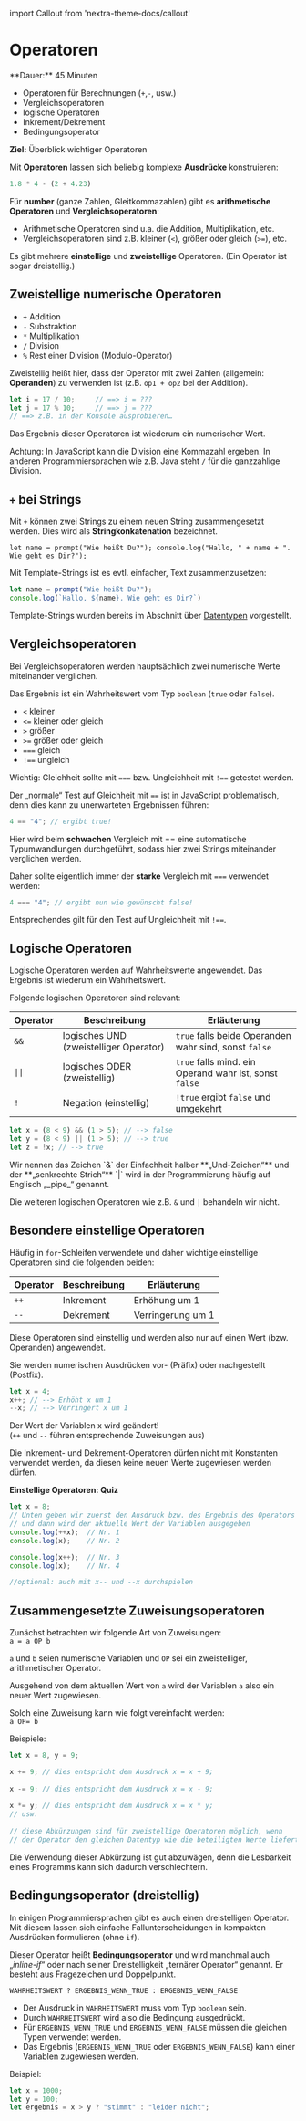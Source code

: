import Callout from 'nextra-theme-docs/callout'

# Operatoren

<Callout>
  **Dauer:** 45 Minuten

  - Operatoren für Berechnungen (`+`,`-`, usw.)
  - Vergleichsoperatoren
  - logische Operatoren
  - Inkrement/Dekrement
  - Bedingungsoperator

  **Ziel:** Überblick wichtiger Operatoren
</Callout>

Mit **Operatoren** lassen sich beliebig komplexe 
**Ausdrücke** konstruieren:

```js
1.8 * 4 - (2 + 4.23)
```

Für **number** (ganze Zahlen, Gleitkommazahlen) gibt es 
**arithmetische Operatoren** und **Vergleichsoperatoren**:

- Arithmetische Operatoren sind u.a. die Addition, Multiplikation,
etc.
- Vergleichsoperatoren sind z.B. kleiner (`<`), größer oder 
gleich (`>=`), etc.

Es gibt mehrere **einstellige** und **zweistellige** Operatoren.
(Ein Operator ist sogar dreistellig.) 

## Zweistellige numerische Operatoren

- ``+`` Addition
- ``-`` Substraktion
- ``*`` Multiplikation
- ``/`` Division
- ``%`` Rest einer Division (Modulo-Operator)

Zweistellig heißt hier, dass der Operator mit zwei 
Zahlen (allgemein: **Operanden**) zu verwenden ist 
(z.B. ``op1 + op2`` bei der Addition).

```js
let i = 17 / 10;     // ==> i = ???
let j = 17 % 10;     // ==> j = ???
// ==> z.B. in der Konsole ausprobieren…
```

Das Ergebnis dieser Operatoren ist wiederum ein numerischer 
Wert.

Achtung: In JavaScript kann die Division eine Kommazahl ergeben. 
In anderen Programmiersprachen wie z.B. Java steht ``/`` für die
ganzzahlige Division. 

## `+` bei Strings

Mit `+` können zwei Strings zu einem neuen String 
zusammengesetzt werden. Dies wird als **Stringkonkatenation**
bezeichnet.

``
let name = prompt("Wie heißt Du?");
console.log("Hallo, " + name + ". Wie geht es Dir?");
``

Mit Template-Strings ist es evtl. einfacher, Text 
zusammenzusetzen:

```js
let name = prompt("Wie heißt Du?");
console.log(`Hallo, ${name}. Wie geht es Dir?`)
```

Template-Strings wurden bereits im Abschnitt über 
[Datentypen](/prog/02-basics/types#template-strings) 
vorgestellt.

## Vergleichsoperatoren

Bei Vergleichsoperatoren werden hauptsächlich zwei numerische 
Werte miteinander verglichen.

Das Ergebnis ist ein Wahrheitswert vom Typ `boolean` 
(`true` oder `false`).

- `<`   kleiner
- `<=` 	kleiner oder gleich
- `>` 	größer
- `>=` 	größer oder gleich
- `===` gleich
- `!==` ungleich

Wichtig: Gleichheit sollte mit `===` bzw. Ungleichheit mit 
`!==` getestet werden. 

Der „normale“ Test auf Gleichheit mit `==` ist in JavaScript
problematisch, denn dies kann zu unerwarteten Ergebnissen 
führen:

```js
4 == "4"; // ergibt true!
```

Hier wird beim **schwachen** Vergleich mit == eine automatische 
Typumwandlungen durchgeführt, sodass hier zwei Strings 
miteinander verglichen werden.

Daher sollte eigentlich immer der **starke** Vergleich mit 
`===` verwendet werden:

```js
4 === "4"; // ergibt nun wie gewünscht false!
```

Entsprechendes gilt für den Test auf Ungleichheit mit `!==`. 

## Logische Operatoren

Logische Operatoren werden auf Wahrheitswerte angewendet. 
Das Ergebnis ist wiederum ein Wahrheitswert.

Folgende logischen Operatoren sind relevant:

| Operator | Beschreibung | Erläuterung |
|---|---|---|
| `&&` | logisches UND (zweistelliger Operator) | `true` falls beide Operanden wahr sind, sonst `false` |
| `\|\|` | logisches ODER (zweistellig) | `true` falls mind. ein Operand wahr ist, sonst `false` |
| `!` | Negation (einstellig) | `!true` ergibt `false` und umgekehrt |

```js
let x = (8 < 9) && (1 > 5); // --> false
let y = (8 < 9) || (1 > 5); // --> true
let z = !x; // --> true
```

<Callout type="warning">
Wir nennen das Zeichen `&` der Einfachheit halber
**„Und-Zeichen“** und der **„senkrechte Strich“** `|` 
wird in der Programmierung häufig auf Englisch „_pipe_“ genannt.
</Callout>

Die weiteren logischen Operatoren wie z.B. `&` und `|` 
behandeln wir nicht. 

## Besondere einstellige Operatoren

Häufig in `for`-Schleifen verwendete und daher wichtige 
einstellige Operatoren sind die folgenden beiden:

| Operator | Beschreibung | Erläuterung |
|---|---|---|
| `++` |	Inkrement |	Erhöhung um 1 |
| `--` |	Dekrement |	Verringerung um 1 |

Diese Operatoren sind einstellig und werden also nur auf 
einen Wert (bzw. Operanden) angewendet.

Sie werden numerischen Ausdrücken vor- (Präfix) oder 
nachgestellt (Postfix).

```js
let x = 4;
x++; // --> Erhöht x um 1
--x; // --> Verringert x um 1
```

Der Wert der Variablen x wird geändert! \
(`++` und `--` führen entsprechende Zuweisungen aus)

<Callout type="warning">
Die Inkrement- und Dekrement-Operatoren dürfen nicht mit
Konstanten verwendet werden, da diesen keine neuen Werte
zugewiesen werden dürfen.
</Callout>

**Einstellige Operatoren: Quiz**

```js
let x = 8;
// Unten geben wir zuerst den Ausdruck bzw. des Ergebnis des Operators aus
// und dann wird der aktuelle Wert der Variablen ausgegeben
console.log(++x);  // Nr. 1
console.log(x);    // Nr. 2

console.log(x++);  // Nr. 3
console.log(x);    // Nr. 4

//optional: auch mit x-- und --x durchspielen
```


## Zusammengesetzte Zuweisungsoperatoren

Zunächst betrachten wir folgende Art von Zuweisungen: \
`a = a OP b`

`a` und `b` seien numerische Variablen und `OP` sei ein 
zweistelliger, arithmetischer Operator.

Ausgehend von dem aktuellen Wert von `a` wird der Variablen 
`a` also ein neuer Wert zugewiesen.

Solch eine Zuweisung kann wie folgt vereinfacht werden: \
`a OP= b`

Beispiele:

```js	
let x = 8, y = 9;

x += 9; // dies entspricht dem Ausdruck x = x + 9;
	
x -= 9; // dies entspricht dem Ausdruck x = x - 9;
	
x *= y; // dies entspricht dem Ausdruck x = x * y;	
// usw.
	
// diese Abkürzungen sind für zweistellige Operatoren möglich, wenn
// der Operator den gleichen Datentyp wie die beteiligten Werte liefert
```

Die Verwendung dieser Abkürzung ist gut abzuwägen, denn die 
Lesbarkeit eines Programms kann sich dadurch verschlechtern.


## Bedingungsoperator (dreistellig)

In einigen Programmiersprachen gibt es auch einen dreistelligen 
Operator. Mit diesem lassen sich einfache Fallunterscheidungen 
in kompakten Ausdrücken formulieren (ohne `if`).

Dieser Operator heißt **Bedingungsoperator** und wird manchmal 
auch „_inline-if_“ oder nach seiner Dreistelligkeit „ternärer Operator“ genannt. Er besteht aus Fragezeichen und Doppelpunkt.

```
WAHRHEITSWERT ? ERGEBNIS_WENN_TRUE : ERGEBNIS_WENN_FALSE
```

- Der Ausdruck in `WAHRHEITSWERT` muss vom Typ `boolean` sein.
- Durch `WAHRHEITSWERT` wird also die Bedingung ausgedrückt.
- Für `ERGEBNIS_WENN_TRUE` und `ERGEBNIS_WENN_FALSE` müssen die gleichen Typen verwendet werden.
- Das Ergebnis (`ERGEBNIS_WENN_TRUE` oder `ERGEBNIS_WENN_FALSE`) kann einer Variablen zugewiesen werden. 

Beispiel:

```js
let x = 1000;
let y = 100;
let ergebnis = x > y ? "stimmt" : "leider nicht";
```